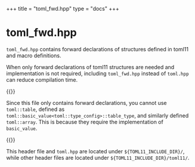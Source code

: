 +++
title = "toml_fwd.hpp"
type  = "docs"
+++

# toml_fwd.hpp

`toml_fwd.hpp` contains forward declarations of structures defined in toml11 and macro definitions.

When only forward declarations of toml11 structures are needed and implementation is not required, including `toml_fwd.hpp` instead of `toml.hpp` can reduce compilation time.

{{<hint warning>}}

Since this file only contains forward declarations, you cannot use `toml::table`, defined as `toml::basic_value<toml::type_config>::table_type`, and similarly defined `toml::array`. This is because they require the implementation of `basic_value`.

{{</hint>}}

This header file and `toml.hpp` are located under `${TOML11_INCLUDE_DIR}/`, while other header files are located under `${TOML11_INCLUDE_DIR}/toml11/`.
